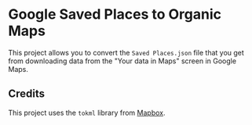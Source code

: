 # Google Saved Places to Organic Maps

This project allows you to convert the `Saved Places.json` file that you get from downloading data from the "Your data in Maps" screen in Google Maps.

## Credits

This project uses the `tokml` library from [Mapbox](https://github.com/mapbox/tokml).